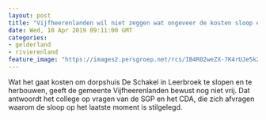 ```yaml
---
layout: post
title: "Vijfheerenlanden wil niet zeggen wat ongeveer de kosten sloop en herbouw dorpshuis Leerbroek zijn"
date: Wed, 10 Apr 2019 09:11:00 GMT
categories: 
- gelderland 
- rivierenland 
feature_image: "https://images2.persgroep.net/rcs/IB4R02weZX-7K4rUJe5k2UQP8oc/diocontent/142652029/_fitwidth/400/?appId=21791a8992982cd8da851550a453bd7f&quality=0.7"
---
```


Wat het gaat kosten om dorpshuis De Schakel in Leerbroek te slopen en te herbouwen, geeft de gemeente Vijfheerenlanden bewust nog niet vrij. Dat antwoordt het college op vragen van de SGP en het CDA, die zich afvragen waarom de sloop op het laatste moment is stilgelegd.
